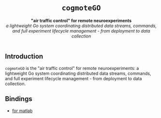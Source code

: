 <div align=center>
<h1><code>cogmoteGO</code></h1>
<b>"air traffic control" for remote neuroexperiments</b></br/>
<i> a lightweight Go system coordinating distributed data streams, commands, and full experiment lifecycle management - from deployment to data collection</i><br/>
</div>
<br/>

## Introduction

`cogmoteGO` is the "air traffic control" for remote neuroexperiments: a lightweight Go system coordinating distributed data streams, commands, and full experiment lifecycle management - from deployment to data collection.

## Bindings

- [for matlab](https://github.com/Ccccraz/matmoteGO.git)
